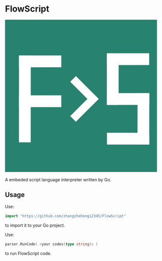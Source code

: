 # FlowScript

![FlowScript Logo](icon/FlowScriptIcon.jpeg)

A embeded script language interpreter written by Go.

## Usage

Use:

```go
import "https://github.com/zhangzheheng12345/FlowScript" 
```

to import it to your Go project. 

Use:

```go
parser.RunCode( <your codes(type string)> )
```

to run FlowScript code.